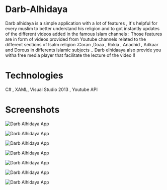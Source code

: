 # Darb-Alhidaya  

Darb alhidaya is a simple application with a lot of features , It's helpful for every muslim to better understand his religion and to got instantly updates of the different videos added in the famous Islam channels : Those features are in form of videos provided from Youtube channels related to the different sections of Isalm religion :Coran ,Doaa , Rokia , Anachid , Adkaar and Dorous in differents islamic subjects ..
Darb elhidaaya also provide you witha free media player that facilitate the lecture of the video !! 

# Technologies  

C# , XAML, Visual Studio 2013 , Youtube API  

# Screenshots  


![Darb Alhidaya App](https://i.ibb.co/sgQmxXz/darb-Alhidaya-sc1.jpg)  

![Darb Alhidaya App](https://i.ibb.co/GHf22M1/darb-Alhidaya-sc2.jpg)  

![Darb Alhidaya App](https://i.ibb.co/n690mss/darb-Alhidaya-sc3.jpg)  

![Darb Alhidaya App](https://i.ibb.co/2nYdTFn/darb-Alhidaya-sc4.jpg)  

![Darb Alhidaya App](https://i.ibb.co/xfqdsdZ/darb-Alhidaya-sc5.jpg)  

![Darb Alhidaya App](https://i.ibb.co/k3t275R/darb-Alhidaya-sc6.jpg)  

![Darb Alhidaya App](https://i.ibb.co/Jy85FjM/darb-Alhidaya-sc7.jpg)  
